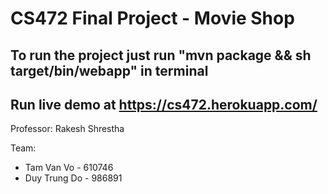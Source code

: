 # CS472 Final Project - Movie Shop
## To run the project just run "mvn package && sh target/bin/webapp" in terminal

## Run live demo at https://cs472.herokuapp.com/

Professor: Rakesh Shrestha

Team:

* Tam Van Vo - 610746
* Duy Trung Do - 986891
   
   
